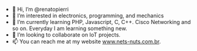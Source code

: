 - 👋 Hi, I’m @renatopierri
- 👀 I’m interested in electronics, programming, and mechanics
- 🌱 I’m currently learning PHP, Javascript, C, C++. Cisco Networking and so on. Everyday I am learning something new.
- 💞️ I’m looking to collaborate on IoT projects.
- 📫 You can reach me at my website www.nets-nuts.com.br. 

<!---
renatopierri/renatopierri is a ✨ special ✨ repository because its `README.md` (this file) appears on your GitHub profile.
You can click the Preview link to take a look at your changes.
--->
